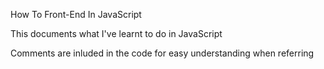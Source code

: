 How To Front-End In JavaScript

This documents what I've learnt to do in JavaScript

Comments are inluded in the code for easy understanding when referring
